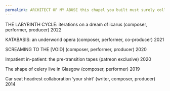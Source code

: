 ```yaml
---
permalink: ARCHITECT OF MY ABUSE this chapel you built must surely collapse…
---
```

THE LABYRINTH CYCLE: iterations on a dream of icarus (composer, performer, producer) 2022

KATABASIS: an underworld opera (composer, performer, co-producer) 2021

SCREAMING TO THE [VOID] (composer, performer, producer) 2020

Impatient in-patient: the pre-transition tapes (patreon exclusive) 2020

The shape of celery live in Glasgow (composer, performer) 2019

Car seat headrest collaboration ‘your shirt’ (writer, composer, producer) 2014